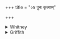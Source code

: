 +++
title = "०४ पुनः कृत्याम्"

+++

<details><summary>Whitney</summary>

### Translation
4. Lead thou away the witchcraft back to the witchcraft-maker, grasping  
its hand; set it straight before (*samakṣám*) him, that it may smite the  
witchcraft-maker.

### Notes
Ppp. has, for **b**, *pratiharaṇaṁ na harāmasi* (our 8 **c**); but in  
book ii. it has the whole half-verse just as it stands here.
</details>

<details><summary>Griffith</summary>

Take thou his sorcery by the hand, and to the sorcerer lead it back. Lay it before him, face to face, that it may kill the sorcerer.
</details>
